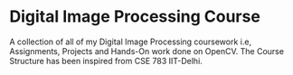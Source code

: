 # Digital Image Processing Course
A collection of all of my Digital Image Processing coursework i.e, Assignments, Projects and Hands-On work done on OpenCV. 
The Course Structure has been inspired from CSE 783 IIT-Delhi.

